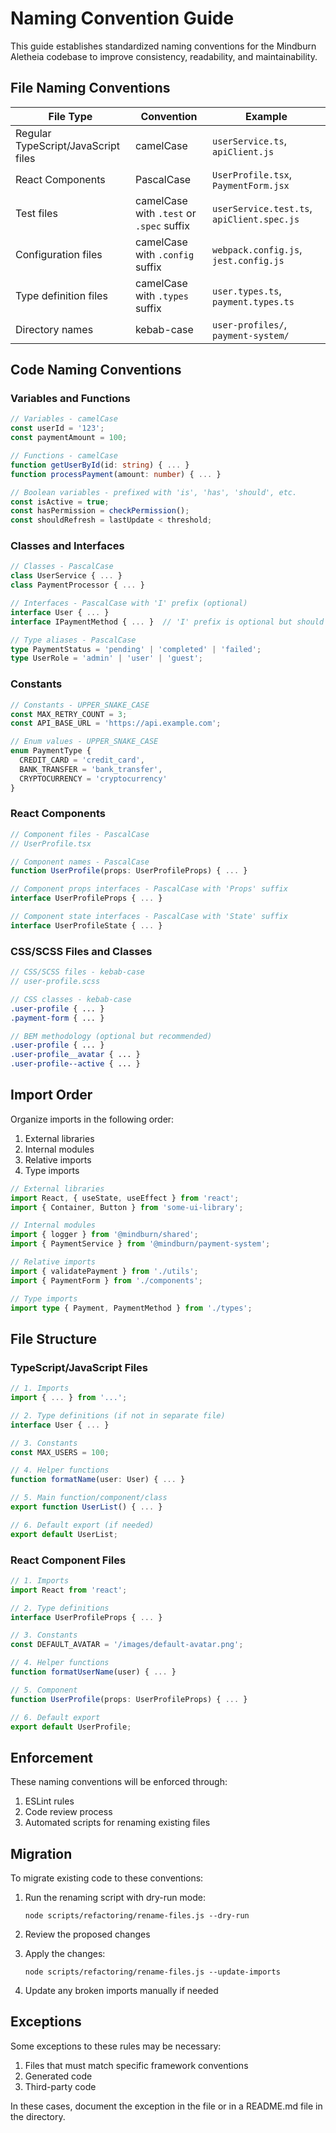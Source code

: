 # Naming Convention Guide

This guide establishes standardized naming conventions for the Mindburn Aletheia codebase to improve consistency, readability, and maintainability.

## File Naming Conventions

| File Type | Convention | Example |
|-----------|------------|---------|
| Regular TypeScript/JavaScript files | camelCase | `userService.ts`, `apiClient.js` |
| React Components | PascalCase | `UserProfile.tsx`, `PaymentForm.jsx` |
| Test files | camelCase with `.test` or `.spec` suffix | `userService.test.ts`, `apiClient.spec.js` |
| Configuration files | camelCase with `.config` suffix | `webpack.config.js`, `jest.config.js` |
| Type definition files | camelCase with `.types` suffix | `user.types.ts`, `payment.types.ts` |
| Directory names | kebab-case | `user-profiles/`, `payment-system/` |

## Code Naming Conventions

### Variables and Functions

```typescript
// Variables - camelCase
const userId = '123';
const paymentAmount = 100;

// Functions - camelCase
function getUserById(id: string) { ... }
function processPayment(amount: number) { ... }

// Boolean variables - prefixed with 'is', 'has', 'should', etc.
const isActive = true;
const hasPermission = checkPermission();
const shouldRefresh = lastUpdate < threshold;
```

### Classes and Interfaces

```typescript
// Classes - PascalCase
class UserService { ... }
class PaymentProcessor { ... }

// Interfaces - PascalCase with 'I' prefix (optional)
interface User { ... }
interface IPaymentMethod { ... }  // 'I' prefix is optional but should be consistent

// Type aliases - PascalCase
type PaymentStatus = 'pending' | 'completed' | 'failed';
type UserRole = 'admin' | 'user' | 'guest';
```

### Constants

```typescript
// Constants - UPPER_SNAKE_CASE
const MAX_RETRY_COUNT = 3;
const API_BASE_URL = 'https://api.example.com';

// Enum values - UPPER_SNAKE_CASE
enum PaymentType {
  CREDIT_CARD = 'credit_card',
  BANK_TRANSFER = 'bank_transfer',
  CRYPTOCURRENCY = 'cryptocurrency'
}
```

### React Components

```typescript
// Component files - PascalCase
// UserProfile.tsx

// Component names - PascalCase
function UserProfile(props: UserProfileProps) { ... }

// Component props interfaces - PascalCase with 'Props' suffix
interface UserProfileProps { ... }

// Component state interfaces - PascalCase with 'State' suffix
interface UserProfileState { ... }
```

### CSS/SCSS Files and Classes

```scss
// CSS/SCSS files - kebab-case
// user-profile.scss

// CSS classes - kebab-case
.user-profile { ... }
.payment-form { ... }

// BEM methodology (optional but recommended)
.user-profile { ... }
.user-profile__avatar { ... }
.user-profile--active { ... }
```

## Import Order

Organize imports in the following order:

1. External libraries
2. Internal modules
3. Relative imports
4. Type imports

```typescript
// External libraries
import React, { useState, useEffect } from 'react';
import { Container, Button } from 'some-ui-library';

// Internal modules
import { logger } from '@mindburn/shared';
import { PaymentService } from '@mindburn/payment-system';

// Relative imports
import { validatePayment } from './utils';
import { PaymentForm } from './components';

// Type imports
import type { Payment, PaymentMethod } from './types';
```

## File Structure

### TypeScript/JavaScript Files

```typescript
// 1. Imports
import { ... } from '...';

// 2. Type definitions (if not in separate file)
interface User { ... }

// 3. Constants
const MAX_USERS = 100;

// 4. Helper functions
function formatName(user: User) { ... }

// 5. Main function/component/class
export function UserList() { ... }

// 6. Default export (if needed)
export default UserList;
```

### React Component Files

```typescript
// 1. Imports
import React from 'react';

// 2. Type definitions
interface UserProfileProps { ... }

// 3. Constants
const DEFAULT_AVATAR = '/images/default-avatar.png';

// 4. Helper functions
function formatUserName(user) { ... }

// 5. Component
function UserProfile(props: UserProfileProps) { ... }

// 6. Default export
export default UserProfile;
```

## Enforcement

These naming conventions will be enforced through:

1. ESLint rules
2. Code review process
3. Automated scripts for renaming existing files

## Migration

To migrate existing code to these conventions:

1. Run the renaming script with dry-run mode:
   ```
   node scripts/refactoring/rename-files.js --dry-run
   ```

2. Review the proposed changes

3. Apply the changes:
   ```
   node scripts/refactoring/rename-files.js --update-imports
   ```

4. Update any broken imports manually if needed

## Exceptions

Some exceptions to these rules may be necessary:

1. Files that must match specific framework conventions
2. Generated code
3. Third-party code

In these cases, document the exception in the file or in a README.md file in the directory. 